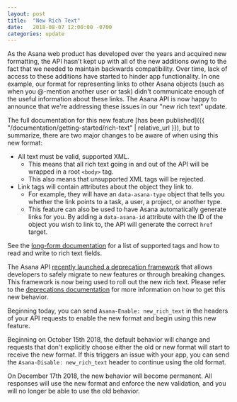 ```yaml
---
layout: post
title:  "New Rich Text"
date:   2018-08-07 12:00:00 -0700
categories: update
---
```


As the Asana web product has developed over the years and acquired new formatting, the API hasn't kept up with all of the new additions owing to the fact that we needed to maintain backwards compatibility. Over time, lack of access to these additions have started to hinder app functionality. In one example, our format for representing links to other Asana objects (such as when you @-mention another user or task) didn't communicate enough of the useful information about these links. The Asana API is now happy to announce that we're addressing these issues in our "new rich text" update.

The full documentation for this new feature [has been published]({{ "/documentation/getting-started/rich-text" | relative_url }}), but to summarize, there are two major changes to be aware of when using this new format:

- All text must be valid, supported XML.
  - This means that all rich text going in and out of the API will be wrapped in a root `<body>` tag.
  - This also means that unsupported XML tags will be rejected.
- Link tags will contain attributes about the object they link to.
  - For example, they will have an `data-asana-type` object that tells you whether the link points to a task, a user, a project, or another type.
  - This feature can also be used to have Asana automatically generate links for you. By adding a `data-asana-id` attribute with the ID of the object you wish to link to, the API will generate the correct `href` target.

See the [long-form documentation](/developers/documentation/getting-started/rich-text) for a list of supported tags and how to read and write to rich text fields.

The Asana API [recently launched a deprecation framework](/developers/news/deprecations-security-headers) that allows developers to safely migrate to new features or through breaking changes. This framework is now being used to roll out the new rich text. Please refer to the [deprecations documentation](/developers/documentation/getting-started/deprecations) for more information on how to get this new behavior.

Beginning today, you can send `Asana-Enable: new_rich_text` in the headers of your API requests to enable the new format and begin using this new feature.

Beginning on October 15th 2018, the default behavior will change and requests that don't explicitly choose either the old or new format will start to receive the new format. If this triggers an issue with your app, you can send the `Asana-Disable: new_rich_text` header to continue using the old format.

On December 17th 2018, the new behavior will become permanent. All responses will use the new format and enforce the new validation, and you will no longer be able to use the old behavior.
